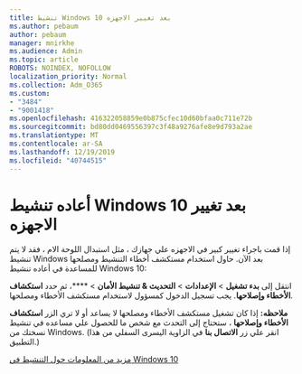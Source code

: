 ```yaml
---
title: تنشيط Windows 10 بعد تغيير الاجهزه
ms.author: pebaum
author: pebaum
manager: mnirkhe
ms.audience: Admin
ms.topic: article
ROBOTS: NOINDEX, NOFOLLOW
localization_priority: Normal
ms.collection: Adm_O365
ms.custom:
- "3484"
- "9001418"
ms.openlocfilehash: 416322058859e0b875cfec10d60bfaa0c711e72b
ms.sourcegitcommit: bd80dd0469556397c3f48a9276afe8e9d793a2ae
ms.translationtype: MT
ms.contentlocale: ar-SA
ms.lasthandoff: 12/19/2019
ms.locfileid: "40744515"
---
```

# <a name="reactivating-windows-10-after-a-hardware-change"></a>أعاده تنشيط Windows 10 بعد تغيير الاجهزه

إذا قمت باجراء تغيير كبير في الاجهزه علي جهازك ، مثل استبدال اللوحة الام ، فقد لا يتم تنشيط Windows بعد الآن. حاول استخدام مستكشف أخطاء التنشيط ومصلحها للمساعدة في أعاده تنشيط Windows 10:

انتقل إلى **بدء تشغيل** > **الإعدادات** > **التحديث & تنشيط الأمان** > ****، ثم حدد **استكشاف الأخطاء وإصلاحها**. يجب تسجيل الدخول كمسؤول لاستخدام مستكشف الأخطاء ومصلحها.

**ملاحظه:** إذا كان تشغيل مستكشف الأخطاء ومصلحها لا يساعد أو لا تري الزر **استكشاف الأخطاء وإصلاحها** ، ستحتاج إلى التحدث مع شخص ما للحصول علي مساعده في تنشيط نسختك من Windows. (انقر علي زر **الاتصال بنا** في الزاوية اليسرى السفلي من هذا التطبيق.)

[مزيد من المعلومات حول التنشيط في Windows 10](https://support.microsoft.com/help/12440/windows-10-activate)
